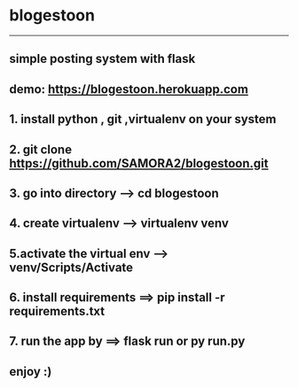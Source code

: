 # blogestoon

--------------------------------
simple posting system with flask
--------------------------------

## demo:  https://blogestoon.herokuapp.com

## 1. install python , git ,virtualenv on your system
## 2. git clone https://github.com/SAMORA2/blogestoon.git
## 3. go into directory  --> cd blogestoon
## 4. create virtualenv   -->  virtualenv venv
## 5.activate the virtual env --> venv/Scripts/Activate
## 6. install requirements ==>  pip install -r requirements.txt
## 7. run the app by ==> flask run   or   py run.py

## enjoy :)

